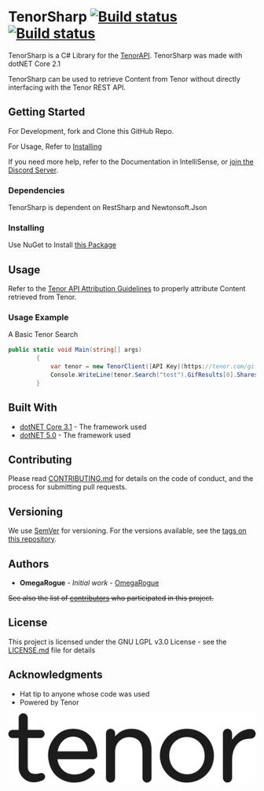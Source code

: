 # TenorSharp [![Build status](https://ci.appveyor.com/api/projects/status/yy365oc4q83el80a?svg=true)](https://ci.appveyor.com/project/OmegaRogue/tenorsharp) [![Build status](https://ci.appveyor.com/api/projects/status/yy365oc4q83el80a/branch/master?svg=true)](https://ci.appveyor.com/project/OmegaRogue/tenorsharp/branch/master)

TenorSharp is a C# Library for the [TenorAPI](https://tenor.com/gifapi). TenorSharp was made with dotNET Core 2.1

TenorSharp can be used to retrieve Content from Tenor without directly interfacing with the Tenor REST API.

## Getting Started

For Development, fork and Clone this GitHub Repo.

For Usage, Refer to [Installing](#installing)

If you need more help, refer to the Documentation in IntelliSense, or [join the Discord Server](https://discord.gg/sWwzJeG).

### Dependencies

TenorSharp is dependent on RestSharp and Newtonsoft.Json


### Installing

Use NuGet to Install [this Package](https://www.nuget.org/packages/TenorSharp/1.0.0)

## Usage
Refer to the [Tenor API Attribution Guidelines](https://tenor.com/gifapi/documentation#attribution) to properly attribute Content retrieved from Tenor.

### Usage Example

A Basic Tenor Search

```csharp
public static void Main(string[] args)
		{
			var tenor = new TenorClient([API Key](https://tenor.com/gifapi));
			Console.WriteLine(tenor.Search("test").GifResults[0].Shares);
		}
```

## Built With

* [dotNET Core 3.1](https://dotnet.microsoft.com/download/dotnet-core/3.1) - The framework used
* [dotNET 5.0](https://dotnet.microsoft.com/download/dotnet/5.0) - The framework used


## Contributing

Please read [CONTRIBUTING.md](CONTRIBUTING.md) for details on the code of conduct, and the process for submitting pull requests.

## Versioning

We use [SemVer](http://semver.org/) for versioning. For the versions available, see the [tags on this repository](https://github.com/OmegaRogue/TenorSharp/tags).

## Authors

* **OmegaRogue** - *Initial work* - [OmegaRogue](https://github.com/OmegaRogue)

~~See also the list of [contributors](https://github.com/OmegaRogue/TenorSharp/contributors) who participated in this project.~~

## License

This project is licensed under the GNU LGPL v3.0 License - see the [LICENSE.md](LICENSE.md) file for details

## Acknowledgments

* Hat tip to anyone whose code was used
* Powered by Tenor

![Tenor](TENOR.png)
